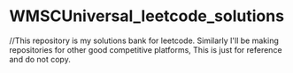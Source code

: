 # WMSCUniversal_leetcode_solutions


//This repository is my solutions bank for leetcode. Similarly I'll be making repositories for other good competitive platforms, This is just for reference and do not copy.
